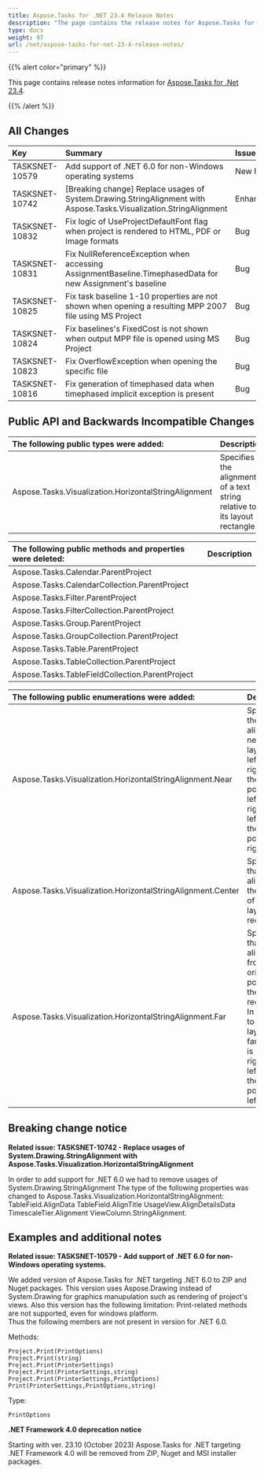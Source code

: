 ```yaml
---
title: Aspose.Tasks for .NET 23.4 Release Notes
description: "The page contains the release notes for Aspose.Tasks for .NET 23.4."
type: docs
weight: 97
url: /net/aspose-tasks-for-net-23-4-release-notes/
---
```


{{% alert color="primary" %}} 

This page contains release notes information for [Aspose.Tasks for .Net 23.4](https://downloads.aspose.com/tasks/net/new-releases/aspose.tasks-for-.net-23.4/).

{{% /alert %}}
## **All Changes**
|**Key**|**Summary**|**Issue Type**|
| :- | :- | :- |
| TASKSNET-10579 | Add support of .NET 6.0 for non-Windows operating systems | New Feature |
| TASKSNET-10742 | [Breaking change] Replace usages of System.Drawing.StringAlignment with Aspose.Tasks.Visualization.StringAlignment | Enhancement |
| TASKSNET-10832 | Fix logic of UseProjectDefaultFont flag when project is rendered to HTML, PDF or Image formats | Bug |
| TASKSNET-10831 | Fix NullReferenceException when accessing AssignmentBaseline.TimephasedData for new Assignment's baseline | Bug |
| TASKSNET-10825 | Fix task baseline 1-10 properties are not shown when opening a resulting MPP 2007 file using MS Project | Bug |
| TASKSNET-10824 | Fix baselines's FixedCost is not shown when output MPP file is opened using MS Project | Bug |
| TASKSNET-10823 | Fix OverflowException when opening the specific file | Bug |
| TASKSNET-10816 | Fix generation of timephased data when timephased implicit exception is present | Bug |

## **Public API and Backwards Incompatible Changes**
|**The following public types were added:**|**Description**|
| :- | :- |
| Aspose.Tasks.Visualization.HorizontalStringAlignment | Specifies the alignment of a text string relative to its layout rectangle. |

|**The following public methods and properties were deleted:**|**Description**|
| :- | :- |
| Aspose.Tasks.Calendar.ParentProject |  |
| Aspose.Tasks.CalendarCollection.ParentProject |  |
| Aspose.Tasks.Filter.ParentProject |  |
| Aspose.Tasks.FilterCollection.ParentProject |  |
| Aspose.Tasks.Group.ParentProject |  |
| Aspose.Tasks.GroupCollection.ParentProject |  |
| Aspose.Tasks.Table.ParentProject |  |
| Aspose.Tasks.TableCollection.ParentProject |  |
| Aspose.Tasks.TableFieldCollection.ParentProject |  |

|**The following public enumerations were added:**|**Description**|
| :- | :- |
| Aspose.Tasks.Visualization.HorizontalStringAlignment.Near | Specifies the text be aligned near the layout. In a left-to-right layout, the near position is left. In a right-to-left layout, the near position is right. |
| Aspose.Tasks.Visualization.HorizontalStringAlignment.Center | Specifies that text is aligned in the center of the layout rectangle. |
| Aspose.Tasks.Visualization.HorizontalStringAlignment.Far | Specifies that text is aligned far from the origin position of the layout rectangle. In a left-to-right layout, the far position is right. In a right-to-left layout, the far position is left. |


## **Breaking change notice**

**Related issue: TASKSNET-10742 - Replace usages of System.Drawing.StringAlignment with Aspose.Tasks.Visualization.HorizontalStringAlignment**

In order to add support for .NET 6.0 we had to remove usages of System.Drawing.StringAlignment 
The type of the following properties was changed to Aspose.Tasks.Visualization.HorizontalStringAlignment:
TableField.AlignData
TableField.AlignTitle
UsageView.AlignDetailsData
TimescaleTier.Alignment
ViewColumn.StringAlignment.

## **Examples and additional notes**

**Related issue: TASKSNET-10579 - Add support of .NET 6.0 for non-Windows operating systems.**

We added version of Aspose.Tasks for .NET targeting .NET 6.0 to ZIP and Nuget packages.
This version uses Aspose.Drawing instead of System.Drawing for graphics manupulation such as rendering of project's views.
Also this version has the following limitation: Print-related methods are not supported, even for windows platform.
<br>Thus the following members are not present in version for .NET 6.0.

Methods: 
```
Project.Print(PrintOptions)
Project.Print(string)
Project.Print(PrinterSettings)
Project.Print(PrinterSettings,string)
Project.Print(PrinterSettings,PrintOptions)
Print(PrinterSettings,PrintOptions,string)
```

Type:
```
PrintOptions
```


**.NET Framework 4.0 deprecation notice**

Starting with ver. 23.10 (October 2023) Aspose.Tasks for .NET targeting .NET Framework 4.0 will be removed from ZIP, Nuget and MSI installer packages.